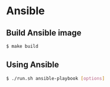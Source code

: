 # Ansible 

## Build Ansible image

```sh
$ make build
```

## Using Ansible

```sh
$ ./run.sh ansible-playbook [options]
```